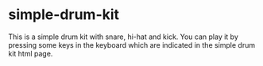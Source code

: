 # simple-drum-kit
This is a simple drum kit with snare, hi-hat and kick. You can play it by pressing some keys in the keyboard which are indicated in the simple drum kit html page.
